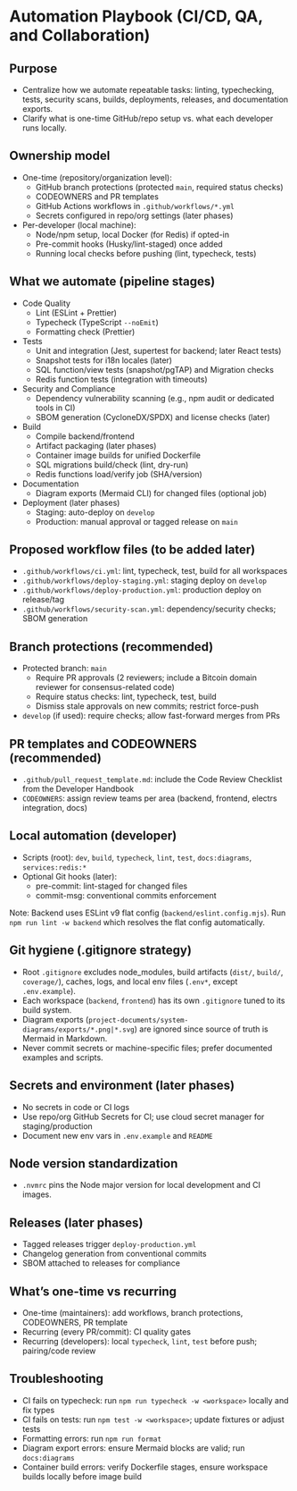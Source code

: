 # Automation Playbook (CI/CD, QA, and Collaboration)

## Purpose
- Centralize how we automate repeatable tasks: linting, typechecking, tests, security scans, builds, deployments, releases, and documentation exports.
- Clarify what is one-time GitHub/repo setup vs. what each developer runs locally.

## Ownership model
- One-time (repository/organization level):
  - GitHub branch protections (protected `main`, required status checks)
  - CODEOWNERS and PR templates
  - GitHub Actions workflows in `.github/workflows/*.yml`
  - Secrets configured in repo/org settings (later phases)
- Per-developer (local machine):
  - Node/npm setup, local Docker (for Redis) if opted-in
  - Pre-commit hooks (Husky/lint-staged) once added
  - Running local checks before pushing (lint, typecheck, tests)

## What we automate (pipeline stages)
- Code Quality
  - Lint (ESLint + Prettier)
  - Typecheck (TypeScript `--noEmit`)
  - Formatting check (Prettier)
- Tests
  - Unit and integration (Jest, supertest for backend; later React tests)
  - Snapshot tests for i18n locales (later)
  - SQL function/view tests (snapshot/pgTAP) and Migration checks
  - Redis function tests (integration with timeouts)
- Security and Compliance
  - Dependency vulnerability scanning (e.g., npm audit or dedicated tools in CI)
  - SBOM generation (CycloneDX/SPDX) and license checks (later)
- Build
  - Compile backend/frontend
  - Artifact packaging (later phases)
  - Container image builds for unified Dockerfile
  - SQL migrations build/check (lint, dry-run)
  - Redis functions load/verify job (SHA/version)
- Documentation
  - Diagram exports (Mermaid CLI) for changed files (optional job)
- Deployment (later phases)
  - Staging: auto-deploy on `develop`
  - Production: manual approval or tagged release on `main`

## Proposed workflow files (to be added later)
- `.github/workflows/ci.yml`: lint, typecheck, test, build for all workspaces
- `.github/workflows/deploy-staging.yml`: staging deploy on `develop`
- `.github/workflows/deploy-production.yml`: production deploy on release/tag
- `.github/workflows/security-scan.yml`: dependency/security checks; SBOM generation

## Branch protections (recommended)
- Protected branch: `main`
  - Require PR approvals (2 reviewers; include a Bitcoin domain reviewer for consensus-related code)
  - Require status checks: lint, typecheck, test, build
  - Dismiss stale approvals on new commits; restrict force-push
- `develop` (if used): require checks; allow fast-forward merges from PRs

## PR templates and CODEOWNERS (recommended)
- `.github/pull_request_template.md`: include the Code Review Checklist from the Developer Handbook
- `CODEOWNERS`: assign review teams per area (backend, frontend, electrs integration, docs)

## Local automation (developer)
- Scripts (root): `dev`, `build`, `typecheck`, `lint`, `test`, `docs:diagrams`, `services:redis:*`
- Optional Git hooks (later):
  - pre-commit: lint-staged for changed files
  - commit-msg: conventional commits enforcement

Note: Backend uses ESLint v9 flat config (`backend/eslint.config.mjs`). Run `npm run lint -w backend` which resolves the flat config automatically.

## Git hygiene (.gitignore strategy)
- Root `.gitignore` excludes node_modules, build artifacts (`dist/`, `build/`, `coverage/`), caches, logs, and local env files (`.env*`, except `.env.example`).
- Each workspace (`backend`, `frontend`) has its own `.gitignore` tuned to its build system.
- Diagram exports (`project-documents/system-diagrams/exports/*.png|*.svg`) are ignored since source of truth is Mermaid in Markdown.
- Never commit secrets or machine-specific files; prefer documented examples and scripts.

## Secrets and environment (later phases)
- No secrets in code or CI logs
- Use repo/org GitHub Secrets for CI; use cloud secret manager for staging/production
- Document new env vars in `.env.example` and `README`

## Node version standardization
- `.nvmrc` pins the Node major version for local development and CI images.

## Releases (later phases)
- Tagged releases trigger `deploy-production.yml`
- Changelog generation from conventional commits
- SBOM attached to releases for compliance

## What’s one-time vs recurring
- One-time (maintainers): add workflows, branch protections, CODEOWNERS, PR template
- Recurring (every PR/commit): CI quality gates
- Recurring (developers): local `typecheck`, `lint`, `test` before push; pairing/code review

## Troubleshooting
- CI fails on typecheck: run `npm run typecheck -w <workspace>` locally and fix types
- CI fails on tests: run `npm test -w <workspace>`; update fixtures or adjust tests
- Formatting errors: run `npm run format`
- Diagram export errors: ensure Mermaid blocks are valid; run `docs:diagrams`
 - Container build errors: verify Dockerfile stages, ensure workspace builds locally before image build

